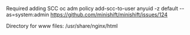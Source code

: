 Required adding SCC
oc adm policy add-scc-to-user anyuid -z default --as=system:admin
https://github.com/minishift/minishift/issues/124

Directory for www files: /usr/share/nginx/html
